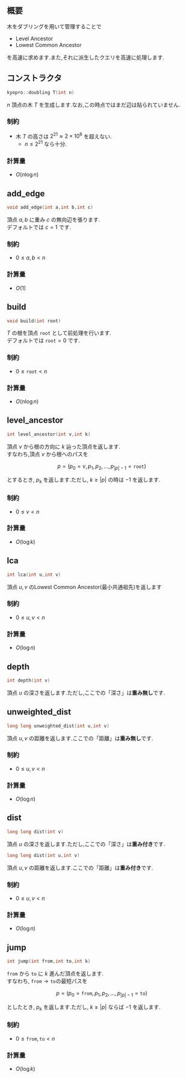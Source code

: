 ## 概要
木をダブリングを用いて管理することで
- Level Ancestor
- Lowest Common Ancestor

を高速に求めます.また,それに派生したクエリを高速に処理します.


## コンストラクタ
```cpp
kyopro::doubling T(int n)
```
$n$ 頂点の木 $T$ を生成します.なお,この時点ではまだ辺は貼られていません. 

### 制約
- 木 $T$ の高さは $2^{21}\approx 2\times10^6$ を超えない.
    - $n\leq 2^{21}$ なら十分.

### 計算量
- $O(n\log n)$

## add_edge
```cpp
void add_edge(int a,int b,int c)
```
頂点 $a,b$ に重み $c$ の無向辺を張ります.\
デフォルトでは $c=1$ です.

### 制約
- $0\leq a,b < n$

### 計算量
- $O(1)$


## build
```cpp
void build(int root)
```
$T$ の根を頂点 $\mathtt{root}$ として前処理を行います.\
デフォルトでは $\mathtt{root}=0$ です.

### 制約
- $0\leq \mathtt{root} < n$

### 計算量
- $O(n\log n)$


## level_ancestor
```cpp
int level_ancestor(int v,int k)
```
頂点 $v$ から根の方向に $k$ 辿った頂点を返します.\
すなわち,頂点 $v$ から根へのパスを

$$p=(p_0=v,p_1,p_2,\dots,p_{|p|-1}=\mathtt{root})$$

とするとき, $p_k$  を返します.ただし, $k\geq |p|$ の時は $-1$ を返します.

### 制約
- $0\leq v < n$

### 計算量
- $O(\log k)$

## lca
```cpp
int lca(int u,int v)
```

頂点 $u,v$ のLowest Common Ancestor(最小共通祖先)を返します

### 制約
- $0\leq u,v < n$

### 計算量
- $O(\log n)$

## depth
```cpp
int depth(int v)
```
頂点 $u$ の深さを返します.ただし,ここでの「深さ」は**重み無し**です.


## unweighted_dist
```cpp
long long unweighted_dist(int u,int v)
```
頂点 $u,v$ の距離を返します.ここでの「距離」は**重み無し**です.
### 制約
- $0\leq u,v < n$

### 計算量
- $O(\log n)$

## dist
```cpp
long long dist(int v)
```
頂点 $u$ の深さを返します.ただし,ここでの「深さ」は**重み付き**です.

```cpp
long long dist(int u,int v)
```
頂点 $u,v$ の距離を返します.ここでの「距離」は**重み付き**です.
### 制約
- $0\leq u,v < n$

### 計算量
- $O(\log n)$


## jump
```cpp
int jump(int from,int to,int k)
```
$\mathtt{from}$ から $\mathtt{to}$ に $k$ 進んだ頂点を返します.\
すなわち, $\mathtt{from}\to\mathtt{to}$の最短パスを

$$p=(p_0=\mathtt{from},p_1,p_2,\dots,p_{|p|-1}=\mathtt{to})$$

としたとき, $p_k$ を返します.ただし, $k\geq|p|$ ならば $-1$ を返します.

### 制約
- $0\leq\mathtt{from},\mathtt{to} < n$

### 計算量
- $O(\log k)$
